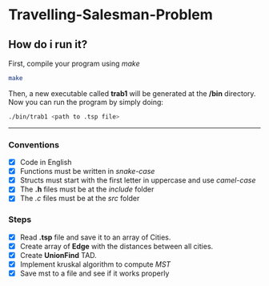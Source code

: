 # Travelling-Salesman-Problem

## How do i run it?
First, compile your program using *make*

```bash
make
```

Then, a new executable called **trab1** will be generated at the **/bin** directory. 
Now you can run the program by simply doing: 

```bash
./bin/trab1 <path to .tsp file>
```

--- 

### Conventions
- [x] Code in English
- [x] Functions must be written in *snake-case*
- [x]  Structs must start with the first letter in uppercase and use *camel-case*
- [x] The **.h** files must be at the *include* folder
- [x] The *.c* files must be at the *src* folder

### Steps
- [x] Read **.tsp** file and save it to an array of Cities.
- [x] Create array of **Edge** with the distances between all cities.
- [x] Create **UnionFind** TAD.
- [x] Implement kruskal algorithm to compute *MST*
- [x] Save mst to a file and see if it works properly

